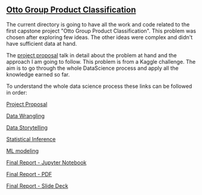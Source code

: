 ## [Otto Group Product Classification](https://www.kaggle.com/c/otto-group-product-classification-challenge)

The current directory is going to have all the work and code related to the first capstone project "Otto Group Product Classification". This problem was chosen after exploring few ideas. The other ideas were complex and didn't have sufficient data at hand.

The [project proposal](https://github.com/NehaJain18/DataScience/blob/master/First_Capstone/ProjectProposal.md) talk in detail about the problem at hand and the approach I am going to follow. This problem is from a Kaggle challenge. The aim is to go through the whole DataScience process and apply all the knowledge earned so far.

To understand the whole data science process these links can be followed in order:

[Project Proposal](https://github.com/NehaJain18/DataScience/blob/master/First_Capstone/ProjectProposal.md)

[Data Wrangling](https://github.com/NehaJain18/DataScience/blob/master/First_Capstone/data-wrangling/DataWrangling.ipynb)

[Data Storytelling](https://github.com/NehaJain18/DataScience/blob/master/First_Capstone/data-storytelling/DataStoryTelling.ipynb)

[Statistical Inference](https://github.com/NehaJain18/DataScience/blob/master/First_Capstone/statistical-inference/StatisticalInference.ipynb)

[ML modeling](https://github.com/NehaJain18/DataScience/blob/master/First_Capstone/ml-modeling/modeling_main.ipynb)

[Final Report - Jupyter Notebook](https://github.com/NehaJain18/DataScience/blob/master/First_Capstone/report/FinalReport.ipynb)

[Final Report - PDF](https://github.com/NehaJain18/DataScience/blob/master/First_Capstone/report/FinalReport.pdf)

[Final Report - Slide Deck](https://github.com/NehaJain18/DataScience/blob/master/First_Capstone/report/First_Capstone.key)

